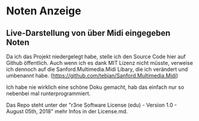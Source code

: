 # Noten Anzeige
## Live-Darstellung von über Midi eingegeben Noten

Da ich das Projekt niedergelegt habe, stelle ich den Source Code hier auf Github öffentlich. 
Auch wenn ich es dank MIT Lizenz nicht müsste, verweise ich dennoch auf die Sanford.Multimedia.Midi Libary, die ich verändert und umbenannt habe. (https://github.com/tebjan/Sanford.Multimedia.Midi)

Ich habe nie wirklich eine schöne Doku gemacht, hab das einfach nur so nebenbei mal runterprogrammiert.

Das Repo steht unter der "r3ne Software License (edu) - Version 1.0 - August 05th, 2018" mehr Infos in der License.md.
